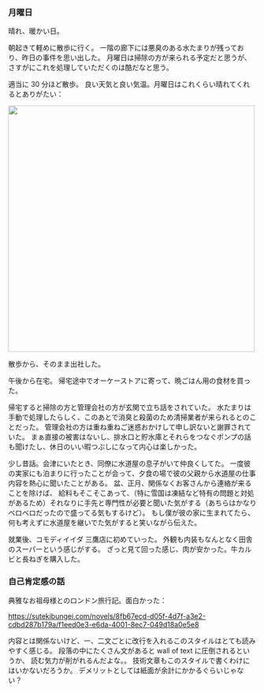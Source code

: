 ### 月曜日

晴れ、暖かい日。

朝起きて軽めに散歩に行く。
一階の廊下には悪臭のある水たまりが残っており、昨日の事件を思い出した。
月曜日は掃除の方が来られる予定だと思うが、さすがにこれを処理していただくのは酷だなと思う。

適当に 30 分ほど散歩。
良い天気と良い気温。月曜日はこれくらい晴れてくれるとありがたい：

<img src="https://i.imgur.com/AN2zs5d.jpg" width="500">

散歩から、そのまま出社した。

午後から在宅。
帰宅途中でオーケーストアに寄って、晩ごはん用の食材を買った。

帰宅すると掃除の方と管理会社の方が玄関で立ち話をされていた。
水たまりは手動で処理したらしく、このあとで消臭と殺菌のため清掃業者が来られるとのことだった。
管理会社の方は重ね重ねご迷惑おかけして申し訳ないと謝罪されていた。
まぁ直接の被害はないし、排水口と貯水庫とそれらをつなぐポンプの話も聞けたし、休日のいい暇つぶしになって内心は楽しかった。

少し昔話。会津にいたとき、同僚に水道屋の息子がいて仲良くしてた。
一度彼の実家にも泊まりに行ったことが会って、夕食の場で彼の父親から水道屋の仕事内容を熱心に聞いたことがある。
盆、正月、関係なくお客さんから連絡が来ることを除けば、
給料もそこそこあって、（特に雪国は凍結など特有の問題と対処があるため）それなりに手先と専門性が必要と聞いた気がする（あちらはかなりベロベロだったので盛ってる気もするけど）。
もし僕が彼の家に生まれてたら、何も考えずに水道屋を継いでた気がすると笑いながら伝えた。

就業後、コモディイイダ 三鷹店に初めていった。
外観も内装もなんとなく田舎のスーパーという感じがする。
ざっと見て回った感じ、肉が安かった。牛カルビと長ねぎを購入した。

### 自己肯定感の話

典雅なお祖母様とのロンドン旅行記。面白かった：

https://sutekibungei.com/novels/8fb67ecd-d05f-4d7f-a3e2-cdbd287b179a/f1eed0e3-e6da-4001-8ec7-049d18a0e5e8

内容とは関係ないけど、一、二文ごとに改行を入れるこのスタイルはとても読みやすく感じる。
段落の中にたくさん文があると wall of text に圧倒されるというか、
読む気力が削がれるんだよな。。
技術文章もこのスタイルで書くわけにはいかないだろうか。
デメリットとしては紙面が余計にかかるぐらいじゃない？